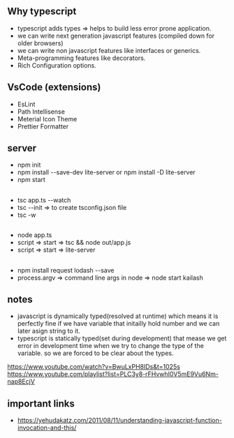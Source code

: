 ## Why typescript
- typescript adds types => helps to build less error prone application.
- we can write next generation javascript features (compiled down for older browsers)
- we can write non javascript features like interfaces or generics.
- Meta-programming features like decorators.
- Rich Configuration options.

## VsCode (extensions)
- EsLint
- Path Intellisense
- Meterial Icon Theme
- Prettier Formatter

## server
- npm init
- npm install --save-dev lite-server or npm install -D lite-server
- npm start

## 
- tsc app.ts --watch
- tsc --init  => to create tsconfig.json file 
- tsc -w

##
- node app.ts
- script => start => tsc && node out/app.js
- script => start => lite-server

##
- npm install request lodash --save
- process.argv => command line args in node =>  node start kailash


## notes
- javascript is dynamically typed(resolved at runtime) which means it is perfectly fine if we have variable that initailly hold number and we can later asign string to it.
- typescript is statically typed(set during development) that mease we get error in development time when we try to change the type of the variable. so we are forced to be clear
  about the types.

https://www.youtube.com/watch?v=BwuLxPH8IDs&t=1025s
https://www.youtube.com/playlist?list=PLC3y8-rFHvwhI0V5mE9Vu6Nm-nap8EcjV


## important links
- https://yehudakatz.com/2011/08/11/understanding-javascript-function-invocation-and-this/




